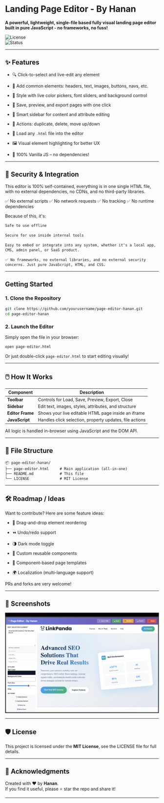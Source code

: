 
# Landing Page Editor - By Hanan
**A powerful, lightweight, single-file based fully visual landing page editor built in pure JavaScript - no frameworks, no fuss!**

![License](https://img.shields.io/badge/license-MIT-green)  
![Status](https://img.shields.io/badge/status-actively--maintained-brightgreen)

---

## ✨ Features

- 🔍 Click-to-select and live-edit any element
    
- 🧱 Add common elements: headers, text, images, buttons, navs, etc.
    
- 🎨 Style with live color pickers, font sliders, and background control
    
- 💾 Save, preview, and export pages with one click
    
- 🧠 Smart sidebar for content and attribute editing
    
- 🧹 Actions: duplicate, delete, move up/down
    
- 📁 Load any `.html` file into the editor
    
- 🖼️ Visual element highlighting for better UX
    
- 🚀 100% Vanilla JS – no dependencies!
    

---

## 🔐 Security & Integration

This editor is 100% self-contained, everything is in one single HTML file, with no external dependencies, no CDNs, and no third-party libraries.

✅ No external scripts
✅ No network requests
✅ No tracking
✅ No runtime dependencies

Because of this, it's:

    Safe to use offline

    Secure for use inside internal tools

    Easy to embed or integrate into any system, whether it's a local app, CMS, admin panel, or SaaS product.

    ✅ No frameworks, no external libraries, and no external security concerns. Just pure JavaScript, HTML, and CSS.

---

## Getting Started

### 1. Clone the Repository

```bash
git clone https://github.com/yourusername/page-editor-hanan.git
cd page-editor-hanan
```

### 2. Launch the Editor

Simply open the file in your browser:

```bash
open page-editor.html
```

Or just double-click `page-editor.html` to start editing visually!

---

## 🖱️ How It Works

|Component|Description|
|---|---|
|**Toolbar**|Controls for Load, Save, Preview, Export, Close|
|**Sidebar**|Edit text, images, styles, attributes, and structure|
|**Editor Frame**|Shows your live editable HTML page inside an iframe|
|**JavaScript**|Handles click selection, property updates, file actions|

All logic is handled in-browser using JavaScript and the DOM API.

---

## 📂 File Structure

```
📦 page-editor-hanan/
├── page-editor.html     # Main application (all-in-one)
├── README.md            # This file
└── LICENSE              # MIT License
```

---

## 🛠 Roadmap / Ideas

Want to contribute? Here are some feature ideas:

- 🧲 Drag-and-drop element reordering
    
- ⏪ Undo/redo support
    
- 🌗 Dark mode toggle
    
- 🧱 Custom reusable components
    
- 🧪 Component-based page templates
    
- 🌍 Localization (multi-language support)
    

PRs and forks are very welcome!

---

## 📸 Screenshots

![Alt text](Images/Screenshot-2)

---

## 🛡 License

This project is licensed under the **MIT License**, see the LICENSE file for full details.

---

## 🙌 Acknowledgments

Created with ❤️ by **Hanan**.  
If you find it useful, please ⭐ star the repo and share it!

---

